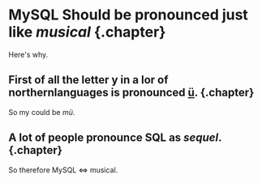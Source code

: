 # MySQL Should be pronounced just like *musical* {.chapter}

Here's why.

## First of all the letter y in a lor of northernlanguages is pronounced [ü](https://en.wikipedia.org/wiki/Close_front_rounded_vowel). {.chapter}

So my could be *mü*.

## A lot of people pronounce SQL as *sequel*. {.chapter}

So therefore MySQL <=> musical.